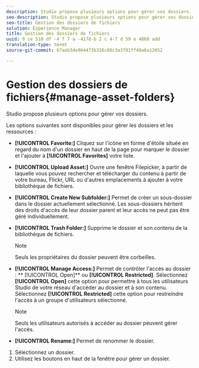 ```yaml
---
description: Studio propose plusieurs options pour gérer vos dossiers.
seo-description: Studio propose plusieurs options pour gérer vos dossiers.
seo-title: Gestion des dossiers de fichiers
solution: Experience Manager
title: Gestion des dossiers de fichiers
uuid: 9 ce 510 df -4 f 7 a -4178-b 2 c 4-7 d 59 e 4868 add
translation-type: tm+mt
source-git-commit: 67aeb3de964473b326c88c3a3f81ff48a6a12652

---
```



# Gestion des dossiers de fichiers{#manage-asset-folders}

Studio propose plusieurs options pour gérer vos dossiers.

Les options suivantes sont disponibles pour gérer les dossiers et les ressources :

* **[!UICONTROL Favorite:]** Cliquez sur l&#39;icône en forme d&#39;étoile située en regard du nom d&#39;un dossier en haut de la page pour marquer le dossier et l&#39;ajouter à **[!UICONTROL Favorites]** votre liste.

* **[!UICONTROL Upload Asset:]** Ouvre une fenêtre Filepicker, à partir de laquelle vous pouvez rechercher et télécharger du contenu à partir de votre bureau, Flickr, URL ou d&#39;autres emplacements à ajouter à votre bibliothèque de fichiers.
* **[!UICONTROL Create New Subfolder:]** Permet de créer un sous-dossier dans le dossier actuellement sélectionné. Les sous-dossiers héritent des droits d&#39;accès de leur dossier parent et leur accès ne peut pas être géré individuellement.
* **[!UICONTROL Trash Folder:]** Supprime le dossier et son contenu de la bibliothèque de fichiers.

   >[!NOTE]
   >
   >Seuls les propriétaires du dossier peuvent être corbeilles.

* **[!UICONTROL Manage Access:]** Permet de contrôler l&#39;accès au dossier : ** [!UICONTROL Open]** ou **[!UICONTROL Restricted]**. Sélectionnez **[!UICONTROL Open]** cette option pour permettre à tous les utilisateurs Studio de votre réseau d&#39;accéder au dossier et à son contenu. Sélectionnez **[!UICONTROL Restricted]** cette option pour restreindre l&#39;accès à un groupe d&#39;utilisateurs sélectionné.

   >[!NOTE]
   >
   >Seuls les utilisateurs autorisés à accéder au dossier peuvent gérer l&#39;accès.

* **[!UICONTROL Rename:]** Permet de renommer le dossier.

1. Sélectionnez un dossier.
1. Utilisez les boutons en haut de la fenêtre pour gérer un dossier.
